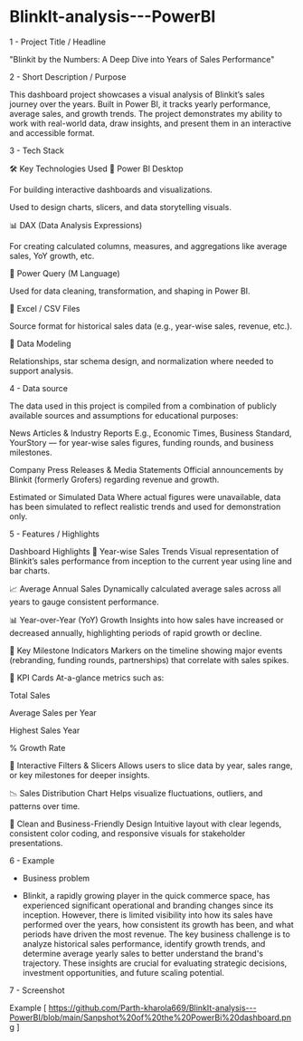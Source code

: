 # BlinkIt-analysis---PowerBI
1 - Project Title / Headline

"Blinkit by the Numbers: A Deep Dive into Years of Sales Performance"

2 - Short Description / Purpose

This dashboard project showcases a visual analysis of Blinkit’s sales journey over the years. Built in Power BI, it tracks yearly performance, average sales, and growth trends. The project demonstrates my ability to work with real-world data, draw insights, and present them in an interactive and accessible format.

3 - Tech Stack 

🛠️ Key Technologies Used
🔷 Power BI Desktop

For building interactive dashboards and visualizations.

Used to design charts, slicers, and data storytelling visuals.

📊 DAX (Data Analysis Expressions)

For creating calculated columns, measures, and aggregations like average sales, YoY growth, etc.

🧹 Power Query (M Language)

Used for data cleaning, transformation, and shaping in Power BI.

📁 Excel / CSV Files

Source format for historical sales data (e.g., year-wise sales, revenue, etc.).

📐 Data Modeling

Relationships, star schema design, and normalization where needed to support analysis.

4 - Data source

The data used in this project is compiled from a combination of publicly available sources and assumptions for educational purposes:

News Articles & Industry Reports
E.g., Economic Times, Business Standard, YourStory — for year-wise sales figures, funding rounds, and business milestones.

Company Press Releases & Media Statements
Official announcements by Blinkit (formerly Grofers) regarding revenue and growth.

Estimated or Simulated Data
Where actual figures were unavailable, data has been simulated to reflect realistic trends and used for demonstration only.

5 - Features / Highlights

 Dashboard Highlights
📅 Year-wise Sales Trends
Visual representation of Blinkit’s sales performance from inception to the current year using line and bar charts.

📈 Average Annual Sales
Dynamically calculated average sales across all years to gauge consistent performance.

📊 Year-over-Year (YoY) Growth
Insights into how sales have increased or decreased annually, highlighting periods of rapid growth or decline.

📍 Key Milestone Indicators
Markers on the timeline showing major events (rebranding, funding rounds, partnerships) that correlate with sales spikes.

📌 KPI Cards
At-a-glance metrics such as:

Total Sales

Average Sales per Year

Highest Sales Year

% Growth Rate

🧭 Interactive Filters & Slicers
Allows users to slice data by year, sales range, or key milestones for deeper insights.

📉 Sales Distribution Chart
Helps visualize fluctuations, outliers, and patterns over time.

📐 Clean and Business-Friendly Design
Intuitive layout with clear legends, consistent color coding, and responsive visuals for stakeholder presentations.

6 - Example 
 
  - Business problem
 
  - Blinkit, a rapidly growing player in the quick commerce space, has experienced significant operational and branding changes since its inception. However, there is limited visibility into how its sales have performed over the years, how consistent its growth has been, and what periods have driven the most revenue.
The key business challenge is to analyze historical sales performance, identify growth trends, and determine average yearly sales to better understand the brand's trajectory. These insights are crucial for evaluating strategic decisions, investment opportunities, and future scaling potential.

7 - Screenshot

Example [ https://github.com/Parth-kharola669/BlinkIt-analysis---PowerBI/blob/main/Sanpshot%20of%20the%20PowerBi%20dashboard.png ]

